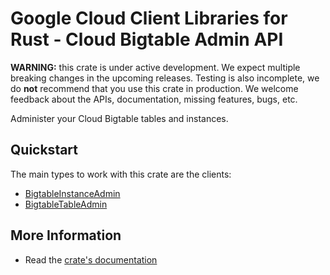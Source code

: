 # Google Cloud Client Libraries for Rust - Cloud Bigtable Admin API

<!-- Code generated by sidekick. DO NOT EDIT. -->

**WARNING:** this crate is under active development. We expect multiple breaking
changes in the upcoming releases. Testing is also incomplete, we do **not**
recommend that you use this crate in production. We welcome feedback about the
APIs, documentation, missing features, bugs, etc.

Administer your Cloud Bigtable tables and instances.

## Quickstart

The main types to work with this crate are the clients:

* [BigtableInstanceAdmin]
* [BigtableTableAdmin]

## More Information

* Read the [crate's documentation](https://docs.rs/google-cloud-bigtable-admin-v2/latest/google-cloud-bigtable-admin-v2)

[BigtableInstanceAdmin]: https://docs.rs/google-cloud-bigtable-admin-v2/latest/google_cloud_bigtable_admin_v2/client/struct.BigtableInstanceAdmin.html
[BigtableTableAdmin]: https://docs.rs/google-cloud-bigtable-admin-v2/latest/google_cloud_bigtable_admin_v2/client/struct.BigtableTableAdmin.html
